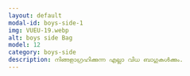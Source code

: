 ```yaml
---
layout: default
modal-id: boys-side-1
img: VUEU-19.webp
alt: boys side Bag
model: 12
category: boys-side
description: നിങ്ങളാഗ്രഹിക്കുന്ന എല്ലാ വിധ ബാഗുകൾക്കും.
---
```

